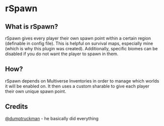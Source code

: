 # rSpawn
## What is rSpawn?
rSpawn gives every player their own spawn point within a certain region (definable in config file).
This is helpful on survival maps, especially mine (which is why this plugin was created).
Additionally, specific biomes can be disabled if you do not want the player to spawn in them.

## How?
rSpawn depends on Multiverse Inventories in order to manage which worlds it will be enabled on.
It then uses a custom sharable to give each player their own unique spawn point.

## Credits
[@dumptruckman](https://github.com/dumptruckman) - he basically did everything
